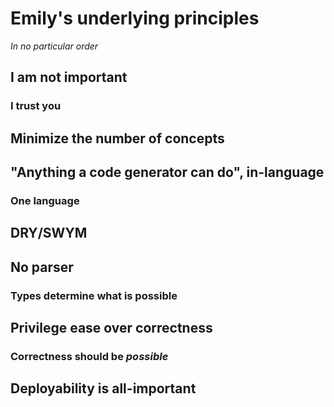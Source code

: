 # Emily's underlying principles

*In no particular order*

## I am not important

### I trust you

## Minimize the number of concepts

## "Anything a code generator can do", in-language

### One language

## DRY/SWYM

## No parser

### Types determine what is possible

## Privilege ease over correctness

### Correctness should be *possible*

## Deployability is all-important